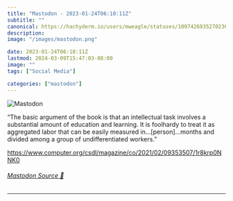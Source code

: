 ```yaml
---
title: "Mastodon - 2023-01-24T06:10:11Z"
subtitle: ""
canonical: https://hachyderm.io/users/mweagle/statuses/109742693527023692
description:
image: "/images/mastodon.png"

date: 2023-01-24T06:10:11Z
lastmod: 2024-03-09T15:47:03-08:00
image: ""
tags: ["Social Media"]

categories: ["mastodon"]
---
```

![Mastodon](/images/mastodon.png)

<p>“The basic argument of the book is that an intellectual task involves a substantial amount of education and learning. It is foolhardy to treat it as aggregated labor that can be easily measured in…[person]…months and divided among a group of undifferentiated workers.”</p><p><a href="https://www.computer.org/csdl/magazine/co/2021/02/09353507/1r8krp0NNK0" target="_blank" rel="nofollow noopener noreferrer" translate="no"><span class="invisible">https://www.</span><span class="ellipsis">computer.org/csdl/magazine/co/</span><span class="invisible">2021/02/09353507/1r8krp0NNK0</span></a></p>


###### [Mastodon Source 🐘](https://hachyderm.io/@mweagle/109742693527023692)

___
